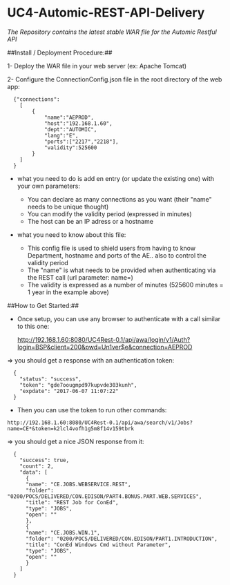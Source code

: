 # UC4-Automic-REST-API-Delivery

_The Repository contains the latest stable WAR file for the Automic Restful API_
 
##Install / Deployment Procedure:##

  1- Deploy the WAR file in your web server (ex: Apache Tomcat)
  
  2- Configure the ConnectionConfig.json file in the root directory of the web app:
  
    
      {"connections":
      	[
        	{
        		"name":"AEPROD",
        		"host":"192.168.1.60",
        		"dept":"AUTOMIC",
        		"lang":"E",
        		"ports":["2217","2218"],
        		"validity":525600
        	}
      	]
      }

  * what you need to do is add en entry (or update the existing one) with your own parameters:
    * You can declare as many connections as you want (their "name" needs to be unique thought)
    * You can modify the validity period (expressed in minutes)
    * The host can be an IP adress or a hostname
  
  * what you need to know about this file:
    * This config file is used to shield users from having to know Department, hostname and ports of the AE.. also to control the validity period
    * The "name" is what needs to be provided when authenticating via the REST call (url parameter: name=)
    * The validity is expressed as a number of minutes (525600 minutes = 1 year in the example above)

  ##How to Get Started:##
  * Once setup, you can use any browser to authenticate with a call similar to this one:
    
    http://192.168.1.60:8080/UC4Rest-0.1/api/awa/login/v1/Auth?login=BSP&client=200&pwd=Un1ver$e&connection=AEPROD
  
  => you should get a response with an authentication token:

      {
        "status": "success",
        "token": "gde7oougmpd97kupvde303kunh",
        "expdate": "2017-06-07 11:07:22"
      }
      
   * Then you can use the token to run other commands:
    
    http://192.168.1.60:8080/UC4Rest-0.1/api/awa/search/v1/Jobs?name=CE*&token=k2lcl4vofh1g5m8f14v159tbrk
    
  => you should get a nice JSON response from it:
  
      {
        "success": true,
        "count": 2,
        "data": [
          {
          "name": "CE.JOBS.WEBSERVICE.REST",
          "folder": "0200/POCS/DELIVERED/CON.EDISON/PART4.BONUS.PART.WEB.SERVICES",
          "title": "REST Job for ConEd",
          "type": "JOBS",
          "open": ""
          },
          {
          "name": "CE.JOBS.WIN.1",
          "folder": "0200/POCS/DELIVERED/CON.EDISON/PART1.INTRODUCTION",
          "title": "ConEd Windows Cmd without Parameter",
          "type": "JOBS",
          "open": ""
          }
        ]
      }
